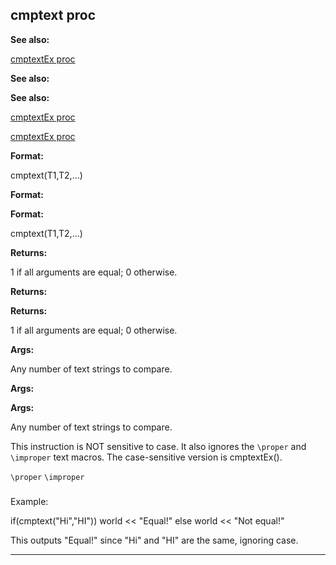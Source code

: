 

 cmptext proc
--------------




**See also:** 


[cmptextEx proc](#/proc/cmptextEx) 



**See also:** 

**See also:**

[cmptextEx proc](#/proc/cmptextEx) 

[cmptextEx proc](#/proc/cmptextEx)


**Format:** 


 cmptext(T1,T2,...)
 


**Format:** 

**Format:**

 cmptext(T1,T2,...)



**Returns:** 


 1 if all arguments are equal; 0 otherwise.
 


**Returns:** 

**Returns:**

 1 if all arguments are equal; 0 otherwise.



**Args:** 


 Any number of text strings to compare.
 


**Args:** 

**Args:**

 Any number of text strings to compare.


 This instruction is NOT sensitive to case. It also ignores the
 `\proper` 
 and
 `\improper` 
 text macros. The
case-sensitive version is cmptextEx().



`\proper`
`\improper`
### 
 Example:



 if(cmptext("Hi","HI"))
 world << "Equal!"
else
 world << "Not equal!"


 This outputs "Equal!" since "Hi" and "HI" are the same, ignoring case.





---



